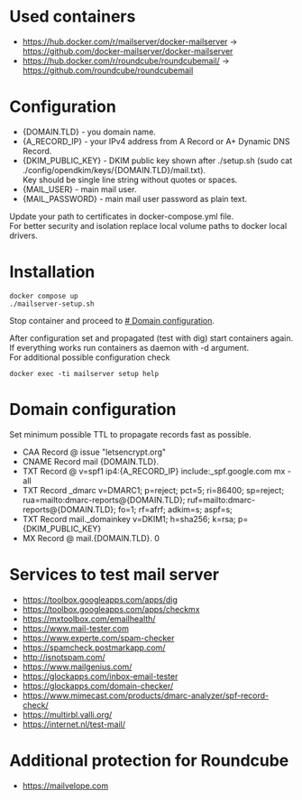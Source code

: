 # Used containers
- https://hub.docker.com/r/mailserver/docker-mailserver -> https://github.com/docker-mailserver/docker-mailserver
- https://hub.docker.com/r/roundcube/roundcubemail/ -> https://github.com/roundcube/roundcubemail

# Configuration
- {DOMAIN.TLD} - you domain name.
- {A_RECORD_IP} - your IPv4 address from A Record or A+ Dynamic DNS Record.
- {DKIM_PUBLIC_KEY} - DKIM public key shown after ./setup.sh (sudo cat ./config/opendkim/keys/{DOMAIN.TLD}/mail.txt). \
  Key should be single line string without quotes or spaces.
- {MAIL_USER} - main mail user.
- {MAIL_PASSWORD} - main mail user password as plain text.

Update your path to certificates in docker-compose.yml file. \
For better security and isolation replace local volume paths to docker local drivers.

# Installation
```shell
docker compose up
./mailserver-setup.sh
```
Stop container and proceed to [# Domain configuration](#domain-configuration).

After configuration set and propagated (test with dig) start containers again. \
If everything works run containers as daemon with -d argument. \
For additional possible configuration check 
```shell
docker exec -ti mailserver setup help
```


# Domain configuration
Set minimum possible TTL to propagate records fast as possible.

- CAA Record @ issue "letsencrypt.org"
- CNAME Record mail {DOMAIN.TLD}.
- TXT Record @ v=spf1 ip4:{A_RECORD_IP} include:_spf.google.com mx -all
- TXT Record _dmarc v=DMARC1; p=reject; pct=5; ri=86400; sp=reject; rua=mailto:dmarc-reports@{DOMAIN.TLD}; ruf=mailto:dmarc-reports@{DOMAIN.TLD}; fo=1; rf=afrf; adkim=s; aspf=s;
- TXT Record mail._domainkey v=DKIM1; h=sha256; k=rsa; p={DKIM_PUBLIC_KEY}
- MX Record @ mail.{DOMAIN.TLD}. 0

# Services to test mail server
- https://toolbox.googleapps.com/apps/dig
- https://toolbox.googleapps.com/apps/checkmx
- https://mxtoolbox.com/emailhealth/
- https://www.mail-tester.com
- https://www.experte.com/spam-checker
- https://spamcheck.postmarkapp.com/
- http://isnotspam.com/
- https://www.mailgenius.com/
- https://glockapps.com/inbox-email-tester
- https://glockapps.com/domain-checker/
- https://www.mimecast.com/products/dmarc-analyzer/spf-record-check/
- https://multirbl.valli.org/
- https://internet.nl/test-mail/

# Additional protection for Roundcube
- https://mailvelope.com
